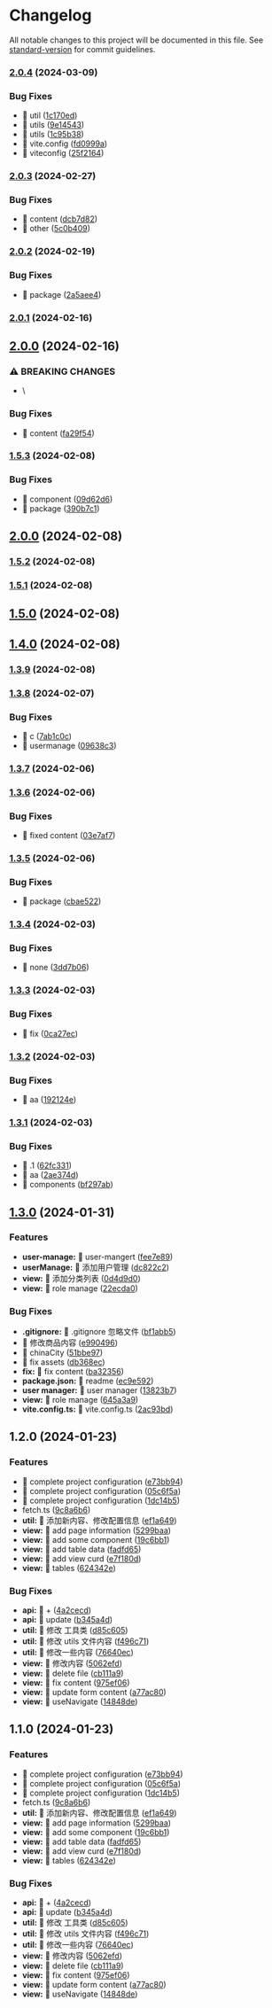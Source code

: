 # Changelog

All notable changes to this project will be documented in this file. See [standard-version](https://github.com/conventional-changelog/standard-version) for commit guidelines.

### [2.0.4](https://github.com/rttmoa/rttmoa-platform/compare/v2.0.3...v2.0.4) (2024-03-09)

### Bug Fixes

-   🧩 util ([1c170ed](https://github.com/rttmoa/rttmoa-platform/commit/1c170ed3e9249f60b7ea85a352a4b00212b402a0))
-   🧩 utils ([9e14543](https://github.com/rttmoa/rttmoa-platform/commit/9e14543cfa50c4ae3721018ef4b7640d8b3b231f))
-   🧩 utils ([1c95b38](https://github.com/rttmoa/rttmoa-platform/commit/1c95b38a49800b4f8133ff05ab3aea6f723dea0d))
-   🧩 vite.config ([fd0999a](https://github.com/rttmoa/rttmoa-platform/commit/fd0999a045d638807abefd51b277fa7101160fbb))
-   🧩 viteconfig ([25f2164](https://github.com/rttmoa/rttmoa-platform/commit/25f216471a354b6524e4d806f2b19f01110ee567))

### [2.0.3](https://github.com/rttmoa/rttmoa-platform/compare/v2.0.2...v2.0.3) (2024-02-27)

### Bug Fixes

-   🧩 content ([dcb7d82](https://github.com/rttmoa/rttmoa-platform/commit/dcb7d829ace5d48300895d8a9cd1b46c13185480))
-   🧩 other ([5c0b409](https://github.com/rttmoa/rttmoa-platform/commit/5c0b409aad4aa46d06049b28cd4e7cc821b0fe71))

### [2.0.2](https://github.com/rttmoa/rttmoa-platform/compare/v2.0.1...v2.0.2) (2024-02-19)

### Bug Fixes

-   🧩 package ([2a5aee4](https://github.com/rttmoa/rttmoa-platform/commit/2a5aee4f98401a40f6572f23e0731e0d91a87fd1))

### [2.0.1](https://github.com/rttmoa/rttmoa-platform/compare/v2.0.0...v2.0.1) (2024-02-16)

## [2.0.0](https://github.com/rttmoa/rttmoa-platform/compare/v1.5.3...v2.0.0) (2024-02-16)

### ⚠ BREAKING CHANGES

-   \

### Bug Fixes

-   🧩 content ([fa29f54](https://github.com/rttmoa/rttmoa-platform/commit/fa29f54420428f105ef3a5a239b5e894ee43b81e))

### [1.5.3](https://github.com/rttmoa/rttmoa-platform/compare/v1.5.2...v1.5.3) (2024-02-08)

### Bug Fixes

-   🧩 component ([09d62d6](https://github.com/rttmoa/rttmoa-platform/commit/09d62d679f15acbb34748a7e7fe2268e99c2e359))
-   🧩 package ([390b7c1](https://github.com/rttmoa/rttmoa-platform/commit/390b7c103c515215cab9fda3982b97e539729e18))

## [2.0.0](https://github.com/rttmoa/rttmoa-platform/compare/v1.5.2...v2.0.0) (2024-02-08)

### [1.5.2](https://github.com/rttmoa/rttmoa-platform/compare/v1.5.1...v1.5.2) (2024-02-08)

### [1.5.1](https://github.com/rttmoa/rttmoa-platform/compare/v1.3.9...v1.5.1) (2024-02-08)

## [1.5.0](https://github.com/rttmoa/rttmoa-platform/compare/v1.3.9...v1.5.0) (2024-02-08)

## [1.4.0](https://github.com/rttmoa/rttmoa-platform/compare/v1.3.9...v1.4.0) (2024-02-08)

### [1.3.9](https://github.com/rttmoa/rttmoa-platform/compare/v1.4.0...v1.3.9) (2024-02-08)

### [1.3.8](https://github.com/rttmoa/rttmoa-platform/compare/v1.3.7...v1.3.8) (2024-02-07)

### Bug Fixes

-   🧩 c ([7ab1c0c](https://github.com/rttmoa/rttmoa-platform/commit/7ab1c0cab7909c7e7b1158325ff7c5fcb4fd1ff8))
-   🧩 usermanage ([09638c3](https://github.com/rttmoa/rttmoa-platform/commit/09638c3cd84feb72172b72a43770431228b46c64))

### [1.3.7](https://github.com/rttmoa/rttmoa-platform/compare/v1.3.6...v1.3.7) (2024-02-06)

### [1.3.6](https://github.com/rttmoa/rttmoa-platform/compare/v1.3.5...v1.3.6) (2024-02-06)

### Bug Fixes

-   🧩 fixed content ([03e7af7](https://github.com/rttmoa/rttmoa-platform/commit/03e7af72b7b23f84d77393aad295b6d3158f701e))

### [1.3.5](https://github.com/rttmoa/rttmoa-platform/compare/v1.3.4...v1.3.5) (2024-02-06)

### Bug Fixes

-   🧩 package ([cbae522](https://github.com/rttmoa/rttmoa-platform/commit/cbae5228c8cbb225fdf4fa8255610790355d3d1d))

### [1.3.4](https://github.com/rttmoa/rttmoa-platform/compare/v1.3.3...v1.3.4) (2024-02-03)

### Bug Fixes

-   🧩 none ([3dd7b06](https://github.com/rttmoa/rttmoa-platform/commit/3dd7b06d6292976906cd1ac8d9742391977ed737))

### [1.3.3](https://github.com/rttmoa/rttmoa-platform/compare/v1.3.2...v1.3.3) (2024-02-03)

### Bug Fixes

-   🧩 fix ([0ca27ec](https://github.com/rttmoa/rttmoa-platform/commit/0ca27ec925c7a57dc07bd4029881b711c2d4693a))

### [1.3.2](https://github.com/rttmoa/rttmoa-platform/compare/v1.3.1...v1.3.2) (2024-02-03)

### Bug Fixes

-   🧩 aa ([192124e](https://github.com/rttmoa/rttmoa-platform/commit/192124ecfa62b00b011ce03b9712f5be7481a705))

### [1.3.1](https://github.com/rttmoa/rttmoa-platform/compare/v1.3.0...v1.3.1) (2024-02-03)

### Bug Fixes

-   🧩 .1 ([62fc331](https://github.com/rttmoa/rttmoa-platform/commit/62fc3318adc4221025a4224511905eb83a43d362))
-   🧩 aa ([2ae374d](https://github.com/rttmoa/rttmoa-platform/commit/2ae374d72f3e7037f607069efbf1bf3c6a84dbc4))
-   🧩 components ([bf297ab](https://github.com/rttmoa/rttmoa-platform/commit/bf297ab91ea1c85ca410fc244f3d2244efdb362b))

## [1.3.0](https://github.com/rttmoa/rttmoa-platform/compare/v1.2.0...v1.3.0) (2024-01-31)

### Features

-   **user-manage:** 🚀 user-mangert ([fee7e89](https://github.com/rttmoa/rttmoa-platform/commit/fee7e89f2b0197c2bca073657dc178d190389f49))
-   **userManage:** 🚀 添加用户管理 ([dc822c2](https://github.com/rttmoa/rttmoa-platform/commit/dc822c23f5a269ca9715f532a1326c9324f90485))
-   **view:** 🚀 添加分类列表 ([0d4d9d0](https://github.com/rttmoa/rttmoa-platform/commit/0d4d9d06512d0dd2ec65f33a5d81d4a9eb4febda))
-   **view:** 🚀 role manage ([22ecda0](https://github.com/rttmoa/rttmoa-platform/commit/22ecda0f2277a006928b9fe60ffffc6192cd9e83))

### Bug Fixes

-   **.gitignore:** 🧩 .gitignore 忽略文件 ([bf1abb5](https://github.com/rttmoa/rttmoa-platform/commit/bf1abb56a52681f7253ce0664d17280b838de761))
-   🧩 修改商品内容 ([e990496](https://github.com/rttmoa/rttmoa-platform/commit/e99049681f54588f9f29effdfb1117cc4e70e007))
-   🧩 chinaCity ([51bbe97](https://github.com/rttmoa/rttmoa-platform/commit/51bbe97131b54b1dc24593aef0d167670043dd93))
-   🧩 fix assets ([db368ec](https://github.com/rttmoa/rttmoa-platform/commit/db368ecd3272a5b5363a7be22ef7e7b062230523))
-   **fix:** 🧩 fix content ([ba32356](https://github.com/rttmoa/rttmoa-platform/commit/ba32356b6e0e2c4b2751f032e6b383f3640ad298))
-   **package.json:** 🧩 readme ([ec9e592](https://github.com/rttmoa/rttmoa-platform/commit/ec9e592ad079fdf6cd2c73b000d22909ee7c2859))
-   **user manager:** 🧩 user manager ([13823b7](https://github.com/rttmoa/rttmoa-platform/commit/13823b78b3bb178b43efa5c5f44d29aa37373b26))
-   **view:** 🧩 role manage ([645a3a9](https://github.com/rttmoa/rttmoa-platform/commit/645a3a95985f873be1dfb7fb9e7eb5473db32031))
-   **vite.config.ts:** 🧩 vite.config.ts ([2ac93bd](https://github.com/rttmoa/rttmoa-platform/commit/2ac93bdfed50e8bb930b2ec357bf06141697f61b))

## 1.2.0 (2024-01-23)

### Features

-   🚀 complete project configuration ([e73bb94](https://github.com/rttmoa/rttmoa-platform/commit/e73bb94d79d2602405f07eb4f1e2bbec0d880efc))
-   🚀 complete project configuration ([05c6f5a](https://github.com/rttmoa/rttmoa-platform/commit/05c6f5a1c7642e9233f007dd022e6e74db1f5353))
-   🚀 complete project configuration ([1dc14b5](https://github.com/rttmoa/rttmoa-platform/commit/1dc14b5dd2e5886c359043c32e304ff867687231))
-   fetch.ts ([9c8a6b6](https://github.com/rttmoa/rttmoa-platform/commit/9c8a6b6233e483f1ad73d6c4ec5d81943ae1d484))
-   **util:** 🚀 添加新内容、修改配置信息 ([ef1a649](https://github.com/rttmoa/rttmoa-platform/commit/ef1a649c98d07636a8c640f13ce9547dc738a87f))
-   **view:** 🚀 add page information ([5299baa](https://github.com/rttmoa/rttmoa-platform/commit/5299baacdc54a7bc393378c609579376ebd7b153))
-   **view:** 🚀 add some component ([19c6bb1](https://github.com/rttmoa/rttmoa-platform/commit/19c6bb1d7c38d7b3c2e04b31b7f1cf7507487737))
-   **view:** 🚀 add table data ([fadfd65](https://github.com/rttmoa/rttmoa-platform/commit/fadfd65ecfb90d0cff24ed025911ee68c98febc3))
-   **view:** 🚀 add view curd ([e7f180d](https://github.com/rttmoa/rttmoa-platform/commit/e7f180d5e5c098d4b098b994c6f70e64b3ed1f26))
-   **view:** 🚀 tables ([624342e](https://github.com/rttmoa/rttmoa-platform/commit/624342e0619f0cc4630ff4ac3946a0ee7cd2044a))

### Bug Fixes

-   **api:** 🧩 + ([4a2cecd](https://github.com/rttmoa/rttmoa-platform/commit/4a2cecdd5df9748270a86888b2afacd5226c249d))
-   **api:** 🧩 update ([b345a4d](https://github.com/rttmoa/rttmoa-platform/commit/b345a4d88fbbfe020a0c6dee01bed25ef3439397))
-   **util:** 🧩 修改 工具类 ([d85c605](https://github.com/rttmoa/rttmoa-platform/commit/d85c6050230a6bed4fb9cce38492139e11ebff18))
-   **util:** 🧩 修改 utils 文件内容 ([f496c71](https://github.com/rttmoa/rttmoa-platform/commit/f496c717368ae50fd96b28dea7d5012c24f39bdf))
-   **util:** 🧩 修改一些内容 ([76640ec](https://github.com/rttmoa/rttmoa-platform/commit/76640ece6bd741cb223cf1b6f5d644998d38f0b3))
-   **view:** 🧩 修改内容 ([5062efd](https://github.com/rttmoa/rttmoa-platform/commit/5062efdf565bd6a23cc9cb54e5eb12282419fba6))
-   **view:** 🧩 delete file ([cb111a9](https://github.com/rttmoa/rttmoa-platform/commit/cb111a91df4dfb957934a4ef3a15ac654e6ba912))
-   **view:** 🧩 fix content ([975ef06](https://github.com/rttmoa/rttmoa-platform/commit/975ef065f0329e15a8d1804c5f7ac4935493b787))
-   **view:** 🧩 update form content ([a77ac80](https://github.com/rttmoa/rttmoa-platform/commit/a77ac8089f3821c4aa3928c13efbbe116d472190))
-   **view:** 🧩 useNavigate ([14848de](https://github.com/rttmoa/rttmoa-platform/commit/14848dec14d504042c8ca353741eefeaad17854b))

## 1.1.0 (2024-01-23)

### Features

-   🚀 complete project configuration ([e73bb94](https://github.com/rttmoa/rttmoa-platform/commit/e73bb94d79d2602405f07eb4f1e2bbec0d880efc))
-   🚀 complete project configuration ([05c6f5a](https://github.com/rttmoa/rttmoa-platform/commit/05c6f5a1c7642e9233f007dd022e6e74db1f5353))
-   🚀 complete project configuration ([1dc14b5](https://github.com/rttmoa/rttmoa-platform/commit/1dc14b5dd2e5886c359043c32e304ff867687231))
-   fetch.ts ([9c8a6b6](https://github.com/rttmoa/rttmoa-platform/commit/9c8a6b6233e483f1ad73d6c4ec5d81943ae1d484))
-   **util:** 🚀 添加新内容、修改配置信息 ([ef1a649](https://github.com/rttmoa/rttmoa-platform/commit/ef1a649c98d07636a8c640f13ce9547dc738a87f))
-   **view:** 🚀 add page information ([5299baa](https://github.com/rttmoa/rttmoa-platform/commit/5299baacdc54a7bc393378c609579376ebd7b153))
-   **view:** 🚀 add some component ([19c6bb1](https://github.com/rttmoa/rttmoa-platform/commit/19c6bb1d7c38d7b3c2e04b31b7f1cf7507487737))
-   **view:** 🚀 add table data ([fadfd65](https://github.com/rttmoa/rttmoa-platform/commit/fadfd65ecfb90d0cff24ed025911ee68c98febc3))
-   **view:** 🚀 add view curd ([e7f180d](https://github.com/rttmoa/rttmoa-platform/commit/e7f180d5e5c098d4b098b994c6f70e64b3ed1f26))
-   **view:** 🚀 tables ([624342e](https://github.com/rttmoa/rttmoa-platform/commit/624342e0619f0cc4630ff4ac3946a0ee7cd2044a))

### Bug Fixes

-   **api:** 🧩 + ([4a2cecd](https://github.com/rttmoa/rttmoa-platform/commit/4a2cecdd5df9748270a86888b2afacd5226c249d))
-   **api:** 🧩 update ([b345a4d](https://github.com/rttmoa/rttmoa-platform/commit/b345a4d88fbbfe020a0c6dee01bed25ef3439397))
-   **util:** 🧩 修改 工具类 ([d85c605](https://github.com/rttmoa/rttmoa-platform/commit/d85c6050230a6bed4fb9cce38492139e11ebff18))
-   **util:** 🧩 修改 utils 文件内容 ([f496c71](https://github.com/rttmoa/rttmoa-platform/commit/f496c717368ae50fd96b28dea7d5012c24f39bdf))
-   **util:** 🧩 修改一些内容 ([76640ec](https://github.com/rttmoa/rttmoa-platform/commit/76640ece6bd741cb223cf1b6f5d644998d38f0b3))
-   **view:** 🧩 修改内容 ([5062efd](https://github.com/rttmoa/rttmoa-platform/commit/5062efdf565bd6a23cc9cb54e5eb12282419fba6))
-   **view:** 🧩 delete file ([cb111a9](https://github.com/rttmoa/rttmoa-platform/commit/cb111a91df4dfb957934a4ef3a15ac654e6ba912))
-   **view:** 🧩 fix content ([975ef06](https://github.com/rttmoa/rttmoa-platform/commit/975ef065f0329e15a8d1804c5f7ac4935493b787))
-   **view:** 🧩 update form content ([a77ac80](https://github.com/rttmoa/rttmoa-platform/commit/a77ac8089f3821c4aa3928c13efbbe116d472190))
-   **view:** 🧩 useNavigate ([14848de](https://github.com/rttmoa/rttmoa-platform/commit/14848dec14d504042c8ca353741eefeaad17854b))
